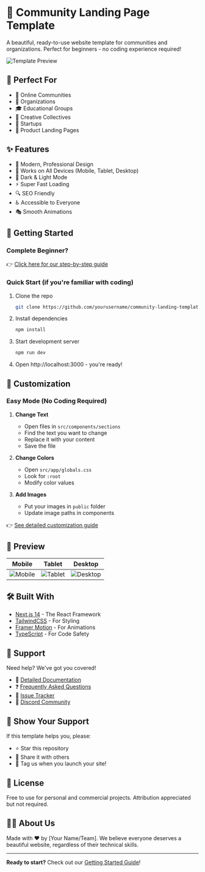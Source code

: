 # 🌟 Community Landing Page Template

A beautiful, ready-to-use website template for communities and organizations. Perfect for beginners - no coding experience required!

![Template Preview](./public/screenshots/preview.png)

## 🎯 Perfect For

- 🤝 Online Communities
- 🏢 Organizations
- 🎓 Educational Groups
- 🎨 Creative Collectives
- 🌱 Startups
- 📱 Product Landing Pages

## ✨ Features

- 🎨 Modern, Professional Design
- 📱 Works on All Devices (Mobile, Tablet, Desktop)
- 🌙 Dark & Light Mode
- ⚡ Super Fast Loading
- 🔍 SEO Friendly
- ♿ Accessible to Everyone
- 🎭 Smooth Animations

## 🚀 Getting Started

### Complete Beginner?

👉 [Click here for our step-by-step guide](./docs/GETTING_STARTED.md)

### Quick Start (if you're familiar with coding)

1. Clone the repo
   ```bash
   git clone https://github.com/yourusername/community-landing-template.git
   ```

2. Install dependencies
   ```bash
   npm install
   ```

3. Start development server
   ```bash
   npm run dev
   ```

4. Open http://localhost:3000 - you're ready!

## 🎨 Customization

### Easy Mode (No Coding Required)

1. **Change Text**
   - Open files in `src/components/sections`
   - Find the text you want to change
   - Replace it with your content
   - Save the file

2. **Change Colors**
   - Open `src/app/globals.css`
   - Look for `:root`
   - Modify color values

3. **Add Images**
   - Put your images in `public` folder
   - Update image paths in components

👉 [See detailed customization guide](./docs/CUSTOMIZATION.md)

## 📱 Preview

| Mobile | Tablet | Desktop |
|--------|---------|----------|
| ![Mobile](./public/screenshots/mobile.png) | ![Tablet](./public/screenshots/tablet.png) | ![Desktop](./public/screenshots/desktop.png) |

## 🛠️ Built With

- [Next.js 14](https://nextjs.org/) - The React Framework
- [TailwindCSS](https://tailwindcss.com/) - For Styling
- [Framer Motion](https://www.framer.com/motion/) - For Animations
- [TypeScript](https://www.typescriptlang.org/) - For Code Safety

## 🤝 Support

Need help? We've got you covered!

- 📖 [Detailed Documentation](./docs)
- ❓ [Frequently Asked Questions](./docs/FAQ.md)
- 🐛 [Issue Tracker](./issues)
- 💬 [Discord Community](#)

## 🌟 Show Your Support

If this template helps you, please:
- ⭐ Star this repository
- 🔄 Share it with others
- 📸 Tag us when you launch your site!

## 📝 License

Free to use for personal and commercial projects. Attribution appreciated but not required.

## 🙋‍♂️ About Us

Made with ❤️ by [Your Name/Team]. We believe everyone deserves a beautiful website, regardless of their technical skills.

---

**Ready to start?** Check out our [Getting Started Guide](./docs/GETTING_STARTED.md)! 